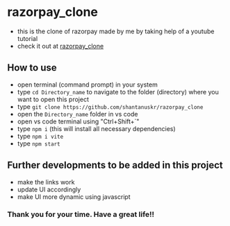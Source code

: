 # razorpay_clone
 - this is the clone of razorpay made by me by taking help of a youtube tutorial
 - check it out at [razorpay_clone](https://razorpay-clone2-eight.vercel.app/)
## How to use
 - open terminal (command prompt) in your system
 - type `cd Directory_name` to navigate to the folder (directory) where you want to open this project
 - type `git clone https://github.com/shantanuskr/razorpay_clone`
 - open the `Directory_name` folder in vs code
 - open vs code terminal using "Ctrl+Shift+`"
 - type `npm i` (this will install all necessary dependencies)
 - type `npm i vite`
 - type `npm start`

## Further developments to be added in this project
 - make the links work
 - update UI accordingly
 - make UI more dynamic using javascript

### Thank you for your time. Have a great life!!
